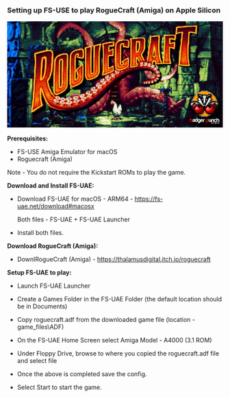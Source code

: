 ### Setting up FS-USE to play RogueCraft (Amiga) on Apple Silicon

![RogueCraft Image](/assets/images/prj_roguecraft/RogueCraft_Title.jpg)

**Prerequisites:**

- FS-USE Amiga Emulator for macOS
- Roguecraft (Amiga)

Note - You do not require the Kickstart ROMs to play the game.

**Download and Install FS-UAE:**

- Download FS-UAE for macOS - ARM64 - https://fs-uae.net/download#macosx

	Both files - FS-UAE + FS-UAE Launcher

- Install both files.

**Download RogueCraft (Amiga):**

- DownlRogueCraft (Amiga) - https://thalamusdigital.itch.io/roguecraft
	

**Setup FS-UAE to play:**

- Launch FS-UAE Launcher
- Create a Games Folder in the FS-UAE Folder (the default location should be in Documents)
- Copy roguecraft.adf from the downloaded game file (location - game_files\ADF)


- On the FS-UAE Home Screen select Amiga Model - A4000 (3.1 ROM)
- Under Floppy Drive, browse to where you copied the roguecraft.adf file and select file
- Once the above is completed save the config.
- Select Start to start the game.
